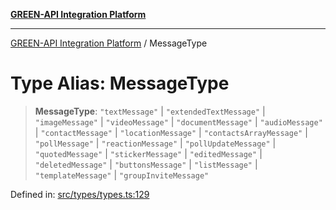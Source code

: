 [**GREEN-API Integration Platform**](../README.md)

***

[GREEN-API Integration Platform](../globals.md) / MessageType

# Type Alias: MessageType

> **MessageType**: `"textMessage"` \| `"extendedTextMessage"` \| `"imageMessage"` \| `"videoMessage"` \| `"documentMessage"` \| `"audioMessage"` \| `"contactMessage"` \| `"locationMessage"` \| `"contactsArrayMessage"` \| `"pollMessage"` \| `"reactionMessage"` \| `"pollUpdateMessage"` \| `"quotedMessage"` \| `"stickerMessage"` \| `"editedMessage"` \| `"deletedMessage"` \| `"buttonsMessage"` \| `"listMessage"` \| `"templateMessage"` \| `"groupInviteMessage"`

Defined in: [src/types/types.ts:129](https://github.com/green-api/greenapi-integration/blob/63683bb8d19b76d9e4ce6bd0a8121d8d2cf428af/src/types/types.ts#L129)
